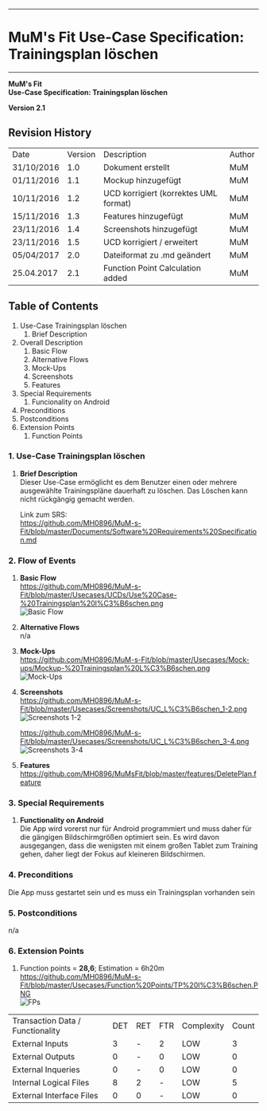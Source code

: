 -------------
# MuM's Fit Use-Case Specification: Trainingsplan löschen #
-------------
**MuM's Fit**  
**Use-Case Specification: Trainingsplan löschen**

**Version 2.1**

## Revision History ##
<table>
<tr><td>Date</td><td>Version</td><td>Description</td><td>Author</td></tr>
<tr><td>31/10/2016</td><td>1.0</td><td>Dokument erstellt</td><td>MuM</td></tr>
<tr><td>01/11/2016</td><td>1.1</td><td>Mockup hinzugefügt</td><td>MuM</td></tr>
<tr><td>10/11/2016</td><td>1.2</td><td>UCD korrigiert (korrektes UML format)</td><td>MuM</td></tr>
<tr><td>15/11/2016</td><td>1.3</td><td>Features hinzugefügt</td><td>MuM</td></tr>
<tr><td>23/11/2016</td><td>1.4</td><td>Screenshots hinzugefügt</td><td>MuM</td></tr>
<tr><td>23/11/2016</td><td>1.5</td><td>UCD korrigiert / erweitert</td><td>MuM</td></tr>
<tr><td>05/04/2017</td><td>2.0</td><td>Dateiformat zu .md geändert</td><td>MuM</td></tr>
<tr><td>25.04.2017</td><td>2.1</td><td>Function Point Calculation added</td><td>MuM</td></tr>
</table>

## Table of Contents ##
1. Use-Case Trainingsplan löschen
	1. Brief Description
2. Overall Description
	1. Basic Flow
	2. Alternative Flows
	3. Mock-Ups
	4. Screenshots
	5. Features
3. Special Requirements
	1. Funcionality on Android
4. Preconditions
5. Postconditions
6. Extension Points
	1. Function Points

### 1. Use-Case Trainingsplan löschen ###
1. **Brief Description**  
Dieser Use-Case ermöglicht es dem Benutzer einen oder mehrere ausgewählte Trainingspläne dauerhaft zu löschen. Das Löschen kann nicht rückgängig gemacht werden. 

	Link zum SRS:   
	<a href="https://github.com/MH0896/MuM-s-Fit/blob/master/Documents/Software%20Requirements%20Specification.md">https://github.com/MH0896/MuM-s-Fit/blob/master/Documents/Software%20Requirements%20Specification.md</a>

### 2. Flow of Events ###
1. **Basic Flow**  
<a href="https://github.com/MH0896/MuM-s-Fit/blob/master/Usecases/UCDs/Use%20Case-%20Trainingsplan%20l%C3%B6schen.png">https://github.com/MH0896/MuM-s-Fit/blob/master/Usecases/UCDs/Use%20Case-%20Trainingsplan%20l%C3%B6schen.png</a>  
![Basic Flow](https://github.com/MH0896/MuM-s-Fit/blob/master/Usecases/UCDs/Use%20Case-%20Trainingsplan%20l%C3%B6schen.png "Basic Flow")
2. **Alternative Flows**  
n/a
3. **Mock-Ups**  
<a href="https://github.com/MH0896/MuM-s-Fit/blob/master/Usecases/Mock-ups/Mockup-%20Trainingsplan%20L%C3%B6schen.png">https://github.com/MH0896/MuM-s-Fit/blob/master/Usecases/Mock-ups/Mockup-%20Trainingsplan%20L%C3%B6schen.png</a>  
![Mock-Ups](https://github.com/MH0896/MuM-s-Fit/blob/master/Usecases/Mock-ups/Mockup-%20Trainingsplan%20L%C3%B6schen.png "Mock-Ups")
4. **Screenshots**  
<a href="https://github.com/MH0896/MuM-s-Fit/blob/master/Usecases/Screenshots/UC_L%C3%B6schen_1-2.png">https://github.com/MH0896/MuM-s-Fit/blob/master/Usecases/Screenshots/UC_L%C3%B6schen_1-2.png</a>  
![Screenshots 1-2](https://github.com/MH0896/MuM-s-Fit/blob/master/Usecases/Screenshots/UC_L%C3%B6schen_1-2.png "Screenshots 1-2")

	<a href="https://github.com/MH0896/MuM-s-Fit/blob/master/Usecases/Screenshots/UC_L%C3%B6schen_3-4.png">https://github.com/MH0896/MuM-s-Fit/blob/master/Usecases/Screenshots/UC_L%C3%B6schen_3-4.png</a>  
	![Screenshots 3-4](https://github.com/MH0896/MuM-s-Fit/blob/master/Usecases/Screenshots/UC_L%C3%B6schen_3-4.png "Screenshots 3-4")
5. **Features**  
<a href="https://github.com/MH0896/MuMsFit/blob/master/features/DeletePlan.feature">https://github.com/MH0896/MuMsFit/blob/master/features/DeletePlan.feature</a>

### 3. Special Requirements ###
1. **Functionality on Android**  
Die App wird vorerst nur für Android programmiert und muss daher für die gängigen Bildschirmgrößen optimiert sein. Es wird davon ausgegangen, dass die wenigsten mit einem großen Tablet zum Training gehen, daher liegt der Fokus auf kleineren Bildschirmen.

### 4. Preconditions ###
Die App muss gestartet sein und es muss ein Trainingsplan vorhanden sein

### 5. Postconditions ###
n/a

### 6. Extension Points ###
1. Function points = **28,6**; Estimation = 6h20m  
<a href="https://github.com/MH0896/MuM-s-Fit/blob/master/Usecases/Function%20Points/TP%20l%C3%B6schen.PNG">https://github.com/MH0896/MuM-s-Fit/blob/master/Usecases/Function%20Points/TP%20l%C3%B6schen.PNG</a>  
![FPs](https://github.com/MH0896/MuM-s-Fit/blob/master/Usecases/Function%20Points/TP%20l%C3%B6schen.PNG "FPs")  
<table>
<tr><td>Transaction Data / Functionality</td><td>DET</td><td>RET</td><td>FTR</td><td>Complexity</td><td>Count</td></tr>
<tr><td>External Inputs</td><td>3</td><td>-</td><td>2</td><td>LOW</td><td>3</td></tr>
<tr><td>External Outputs</td><td>0</td><td>-</td><td>0</td><td>LOW</td><td>0</td></tr>
<tr><td>External Inqueries</td><td>0</td><td>-</td><td>0</td><td>LOW</td><td>0</td></tr>
<tr><td>Internal Logical Files</td><td>8</td><td>2</td><td>-</td><td>LOW</td><td>5</td></tr>
<tr><td>External Interface Files</td><td>0</td><td>0</td><td>-</td><td>LOW</td><td>0</td></tr>
</table>  